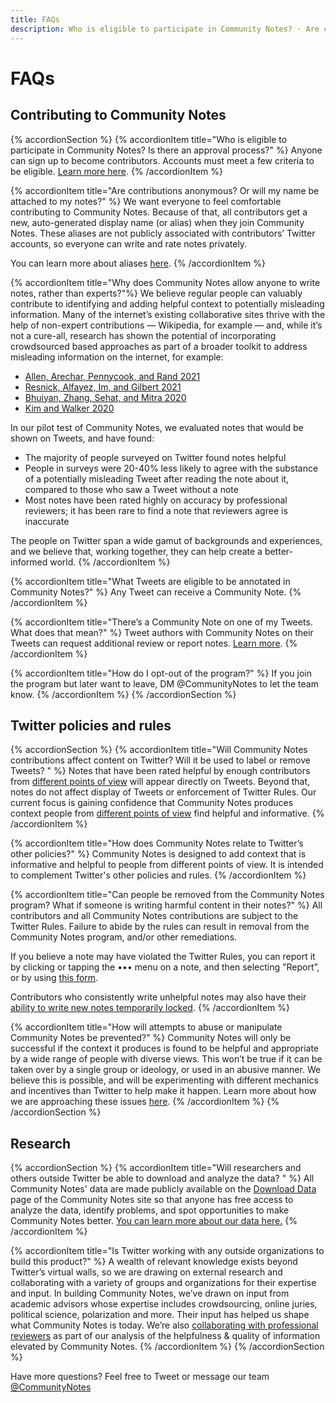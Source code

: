 ```yaml
---
title: FAQs
description: Who is eligible to participate in Community Notes? · Are contributions anonymous?
---
```

# FAQs
## Contributing to Community Notes

{% accordionSection %}
{% accordionItem title="Who is eligible to participate in Community Notes? Is there an approval process?" %}
Anyone can sign up to become contributors. Accounts must meet a few criteria to be eligible. [Learn more here](../signup/).
{% /accordionItem %}

{% accordionItem title="Are contributions anonymous? Or will my name be attached to my notes?" %}
We want everyone to feel comfortable contributing to Community Notes. Because of that, all contributors get a new, auto-generated display name (or alias) when they join Community Notes. These aliases are not publicly associated with contributors’ Twitter accounts, so everyone can write and rate notes privately.

You can learn more about aliases [here](../aliases).
{% /accordionItem %}

{% accordionItem title="Why does Community Notes allow anyone to write notes, rather than experts?"%}
We believe regular people can valuably contribute to identifying and adding helpful context to potentially misleading information. Many of the internet’s existing collaborative sites thrive with the help of non-expert contributions — Wikipedia, for example — and, while it’s not a cure-all, research has shown the potential of incorporating crowdsourced based approaches as part of a broader toolkit to address misleading information on the internet, for example:

- [Allen, Arechar, Pennycook, and Rand 2021](https://www.science.org/doi/10.1126/sciadv.abf4393)
- [Resnick, Alfayez, Im, and Gilbert 2021](https://arxiv.org/abs/2108.07898)
- [Bhuiyan, Zhang, Sehat, and Mitra 2020](https://arxiv.org/pdf/2008.09533.pdf)
- [Kim and Walker 2020](https://misinforeview.hks.harvard.edu/article/leveraging-volunteer-fact-checking-to-identify-misinformation-about-covid-19-in-social-media/)

In our pilot test of Community Notes, we evaluated notes that would be shown on Tweets, and have found:

- The majority of people surveyed on Twitter found notes helpful
- People in surveys were 20-40% less likely to agree with the substance of a potentially misleading Tweet after reading the note about it, compared to those who saw a Tweet without a note
- Most notes have been rated highly on accuracy by professional reviewers; it has been rare to find a note that reviewers agree is inaccurate

The people on Twitter span a wide gamut of backgrounds and experiences, and we believe that, working together, they can help create a better-informed world.
{% /accordionItem %}

{% accordionItem title="What Tweets are eligible to be annotated in Community Notes?" %}
Any Tweet can receive a Community Note.
{% /accordionItem %}

{% accordionItem title="There’s a Community Note on one of my Tweets. What does that mean?" %}
Tweet authors with Community Notes on their Tweets can request additional review or report notes. [Learn more](../additional-review/).
{% /accordionItem %}

{% accordionItem title="How do I opt-out of the program?" %}
If you join the program but later want to leave, DM @CommunityNotes to let the team know.
{% /accordionItem %}
{% /accordionSection %}

## Twitter policies and rules

{% accordionSection %}
{% accordionItem title="Will Community Notes contributions affect content on Twitter? Will it be used to label or remove Tweets? " %}
Notes that have been rated helpful by enough contributors from [different points of view](../diversity/) will appear directly on Tweets. Beyond that, notes do not affect display of Tweets or enforcement of Twitter Rules. Our current focus is gaining confidence that Community Notes produces context people from [different points of view](../diversity/) find helpful and informative.
{% /accordionItem %}

{% accordionItem title="How does Community Notes relate to Twitter’s other policies?" %}
Community Notes is designed to add context that is informative and helpful to people from different points of view. It is intended to complement Twitter's other policies and rules.
{% /accordionItem %}

{% accordionItem title="Can people be removed from the Community Notes program? What if someone is writing harmful content in their notes?" %}
All contributors and all Community Notes contributions are subject to the Twitter Rules. Failure to abide by the rules can result in removal from the Community Notes program, and/or other remediations.

If you believe a note may have violated the Twitter Rules, you can report it by clicking or tapping the ••• menu on a note, and then selecting "Report”, or by using [this form](https://help.twitter.com/en/forms/community-note).

Contributors who consistently write unhelpful notes may also have their [ability to write new notes temporarily locked](../writing-ability).
{% /accordionItem %}

{% accordionItem title="How will attempts to abuse or manipulate Community Notes be prevented?" %}
Community Notes will only be successful if the context it produces is found to be helpful and appropriate by a wide range of people with diverse views. This won’t be true if it can be taken over by a single group or ideology, or used in an abusive manner. We believe this is possible, and will be experimenting with different mechanics and incentives than Twitter to help make it happen. Learn more about how we are approaching these issues [here](../challenges).
{% /accordionItem %}
{% /accordionSection %}

## Research

{% accordionSection %}
{% accordionItem title="Will researchers and others outside Twitter be able to download and analyze the data? " %}
All Community Notes' data are made publicly available on the [Download Data](https://twitter.com/i/communitynotes/download-data) page of the Community Notes site so that anyone has free access to analyze the data, identify problems, and spot opportunities to make Community Notes better. [You can learn more about our data here.](../data)
{% /accordionItem %}

{% accordionItem title="Is Twitter working with any outside organizations to build this product?" %}
A wealth of relevant knowledge exists beyond Twitter’s virtual walls, so we are drawing on external research and collaborating with a variety of groups and organizations for their expertise and input. In building Community Notes, we’ve drawn on input from academic advisors whose expertise includes crowdsourcing, online juries, political science, polarization and more. Their input has helped us shape what Community Notes is today. We’re also [collaborating with professional reviewers](https://twitter.com/communitynotes/status/1422293696041603081) as part of our analysis of the helpfulness & quality of information elevated by Community Notes.
{% /accordionItem %}
{% /accordionSection %}

Have more questions? Feel free to Tweet or message our team [@CommunityNotes](https://twitter.com/communitynotes)
